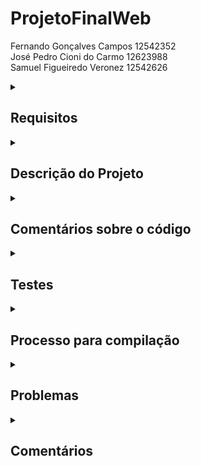 # ProjetoFinalWeb

Fernando Gonçalves Campos 12542352 <br>
José Pedro Cioni do Carmo 12623988 <br>
Samuel Figueiredo Veronez 12542626

<!--Requirements-->
<details>
<summary>
  
## Requisitos
  
</summary>

  1. Dois tipos de usuários: Clientes e Administradores:<br>
  
    . Administradores gerenciam o registro de outros administradores, clientes e produtos/serviços.
  
    . Os clientes são usuários que acessam o sistema para comprar produtos/serviços.
  
    . O registro do administrador inclui, pelo menos: nome, id, telefone e e-mail.
  
    . Cada registro de cliente inclui, pelo menos: nome, id, endereço, telefone e e-mail.

  
  2. Produtos:
  
    . Os registros de produtos/serviços incluem, pelo menos: nome, id, foto, descrição, preço, quantidade em estoque e quantidade vendida.

    . Venda de Produtos (ou Serviços): Produtos são selecionados, sua quantidade escolhida e incluídos em um carrinho. Os produtos são comprados usando um número de cartão de crédito.

    . Gerenciamento de Produtos/Serviços: Administradores podem criar/atualizar/ler/excluir (CRUD) novos produtos e serviços. Por exemplo, eles podem alterar a quantidade em estoque.


  3. O sistema deve atender aos requisitos de acessibilidade e oferecer boa usabilidade. O sistema deve ser responsivo, o que significa que deve concluir as tarefas atribuídas dentro de um tempo razoável.<br>

</details>

<!--Project description-->
<details>
<summary>

## Descrição do Projeto

</summary>
  
  
CapVárias é uma plataforma online de vendas dedicada exclusivamente a produtos relacionados às adoráveis e fascinantes capivaras. Com sua interface amigável e intuitiva, o site oferece uma ampla variedade de itens únicos, desde roupas e acessórios temáticos até decoração para casa inspirada nesses encantadores roedores. Com uma paixão genuína pelas capivaras, a CapVárias visa proporcionar uma experiência de compra agradável, onde os amantes desses animais podem encontrar facilmente produtos de alta qualidade e expressar sua devoção por essas criaturas carismáticas. Seja você um fã fervoroso ou esteja em busca de um presente especial, a CapVárias é o destino perfeito para celebrar e compartilhar o amor pelas capivaras.
  
  Como funcionalidade extra uma barra de pesquisa junto com um filtro de preço.

  Uma <a href="https://www.figma.com/proto/x9shT7gVxjjd68K5l27GCM/Web?type=design&node-id=1-3&scaling=min-zoom&page-id=0%3A1&starting-point-node-id=1%3A3">Versão Figma</a> do mockup também foi feita.
  
  Os arquivos HTML/CSS de algumas dessas páginas estão disponibilizados na <a href="https://github.com/Fernando-Goncalves-Campos/ProjetoFinalWeb/tree/main/Prototipos">Pasta Prototipos</a>.
  
   ## Diagrama de Navegação

  ![alt text](https://github.com/Fernando-Goncalves-Campos/ProjetoFinalWeb/blob/main/Diagrama.png?raw=true)
  
   ### Página Principal
  
  ![alt text](https://github.com/Fernando-Goncalves-Campos/ProjetoFinalWeb/blob/main/Mockup/Loja.png?raw=true)
  
  ### Página Principal - versão white mode
 
  ![alt text](https://github.com/Fernando-Goncalves-Campos/ProjetoFinalWeb/blob/main/Mockup/Loja-white.png?raw=true)
  
  ### Detalhes do item
  
  ![alt text](https://github.com/Fernando-Goncalves-Campos/ProjetoFinalWeb/blob/main/Mockup/ItemDescription.png?raw=true)
  
  ### Carrinho de compra
  
  ![alt text](https://github.com/Fernando-Goncalves-Campos/ProjetoFinalWeb/blob/main/Mockup/Cart.png?raw=true)
  
  ### Login
  
  ![alt text](https://github.com/Fernando-Goncalves-Campos/ProjetoFinalWeb/blob/main/Mockup/Login.png?raw=true)
  
  ### Registrar
  
  ![alt text](https://github.com/Fernando-Goncalves-Campos/ProjetoFinalWeb/blob/main/Mockup/CreateAccount.png?raw=true)
  
</details>

<!--Comments about the code-->
<details>
<summary>

## Comentários sobre o código

</summary>

  Comentários pontuáis foram feitos em linha de código.

</details>

<!--Tests-->
<details>
<summary>

## Testes

</summary>

### Plano de teste
  
  Para seguir o plano de teste é necessário compilar a programção de acordo com o tópico "Processo para compilação"
  com ambos ,servidor e react, rodando é possível prosseguir para os testes manuais das funcionalidades.
  
  Como o servidor de Banco de dados já está implementado mudanças feitas em contas ou items são persistentes,
  por esse motivo caso deseje testar alguma modificação(item, conta) crie novos objetos.
  
  Para poder seguir o diagrama de navegação apresentado anteriormente duas contas já estão no sistema:
  
  #### Administrador
  
    Login: admin 
    Senha: admin
  
  - Items podem ser editados ao clicar no item desejado na tela inicial da loja.
  - Para editar usuários comums e administradores acesse pelo menu ao cliclar no nome da conta.
  
  #### Usuário Comum
  
    Login: user 
    Senha: user
  
  - Acesse o carrinho ao clicar no nome de usuário.
  
  #### Testes
      Gerais
    
        - verificar a navegação apresentada no diagrama.
        - Acessar os dois tipos de usuários.
        - Criar uma conta para usuário comum.
        - Barra de pesquisa e Filtro por valor. 
  
      Usuário Comum
  
        - Comprar Produtos.
        - Modificar o carrinho de compras.
        -
  
      Administrador
  
        - Modificar/Criar Items.
        - Gerenciar/Criar outras contas.
  
### Resultado dos testes

  Ao seguir os testes manualmente alguns problemas foram encontrados e assim foram sendo resolvidos.
 
</details>

<!--Build procedures-->
<details>
<summary>

## Processo para compilação

</summary>

É preciso ter o node.js instalado (eu acho): https://nodejs.org/en
a versão utilizada foi a 18.16

Antes de abrir o site é necessário ligar o servidor de banco de dados, estando no diretório (server)
rode o comando "node server.mjs"
  
Para abrir o site, deve-se abrir o diretório do react (lojaonline) no terminal e rodar o comando "npm start".

</details>

<!--Problems-->
<details>
<summary>

## Problemas

</summary>

  Alguns problemas de reatividade e do css estão 
  
</details>

<!--Comments-->
<details>
<summary>

## Comentários

</summary>


</details>

